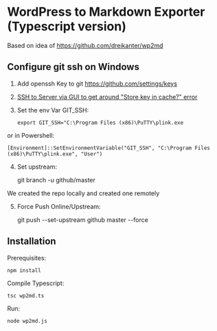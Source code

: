 # WordPress to Markdown Exporter (Typescript version)

Based on idea of https://github.com/dreikanter/wp2md

## Configure git ssh on Windows

1. Add openssh Key to git https://github.com/settings/keys
2. [SSH to Server via GUI to get around "Store key in cache?" error](https://stackoverflow.com/questions/33240137/git-clone-pull-continually-freezing-at-store-key-in-cache)
3. Set the env Var GIT_SSH:

	`export GIT_SSH="C:\Program Files (x86)\PuTTY\plink.exe`

or in Powershell:

    [Environment]::SetEnvironmentVariable("GIT_SSH", "C:\Program Files (x86)\PuTTY\plink.exe", "User")

4. Set upstream: 

    git branch -u github/master

We created the repo locally and created one remotely

5. Force Push Online/Upstream:

    git push --set-upstream github master --force

## Installation

Prerequisites:

    npm install

Compile Typescript:

    tsc wp2md.ts
Run:

    node wp2md.js